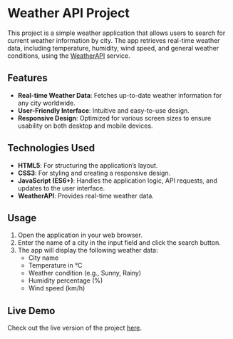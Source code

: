 # Weather API Project

This project is a simple weather application that allows users to search for current weather information by city. The app retrieves real-time weather data, including temperature, humidity, wind speed, and general weather conditions, using the [WeatherAPI](https://www.weatherapi.com/) service.

## Features

- **Real-time Weather Data**: Fetches up-to-date weather information for any city worldwide.
- **User-Friendly Interface**: Intuitive and easy-to-use design.
- **Responsive Design**: Optimized for various screen sizes to ensure usability on both desktop and mobile devices.

## Technologies Used

- **HTML5**: For structuring the application’s layout.
- **CSS3**: For styling and creating a responsive design.
- **JavaScript (ES6+)**: Handles the application logic, API requests, and updates to the user interface.
- **WeatherAPI**: Provides real-time weather data.

## Usage

1. Open the application in your web browser.
2. Enter the name of a city in the input field and click the search button.
3. The app will display the following weather data:
   - City name
   - Temperature in °C
   - Weather condition (e.g., Sunny, Rainy)
   - Humidity percentage (%)
   - Wind speed (km/h)
     
## Live Demo

Check out the live version of the project [here]([https://secrettrack.github.io/wheather-api-project/).
